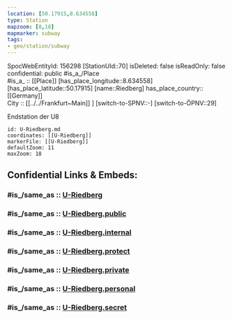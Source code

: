 ```yaml
---
location: [50.17915,8.634558] 
type: Station 
mapzoom: [8,18] 
mapmarker: subway 
tags:
- geo/station/subway
---
```

SpocWebEntityId: 156298
[StationUId::70] 
isDeleted: false
isReadOnly: false
confidential: public
#is_a_/Place  
#is_a_ :: [[Place]] 
[has_place_longitude::8.634558] 
[has_place_latitude::50.17915] 
[name::Riedberg] 
has_place_country:: [[Germany]]  
City :: [[../../Frankfurt~Main]] ] 
[switch-to-SPNV::-] 
[switch-to-ÖPNV::29] 

Endstation der U8

```leaflet
id: U-Riedberg.md
coordinates: [[U-Riedberg]] 
markerFile: [[U-Riedberg]] 
defaultZoom: 11 
maxZoom: 18
```


## Confidential Links & Embeds: 

### #is_/same_as :: [U-Riedberg](/_Standards/Earth/Continent/Europe/Europe~Central/Germany/Germany~West/Hessen/counties~Hessen/Frankfurt~Main/Stations-FFM~U/U-Riedberg.md) 

### #is_/same_as :: [U-Riedberg.public](/_public/Earth/Continent/Europe/Europe~Central/Germany/Germany~West/Hessen/counties~Hessen/Frankfurt~Main/Stations-FFM~U/U-Riedberg.public.md) 

### #is_/same_as :: [U-Riedberg.internal](/_internal/Earth/Continent/Europe/Europe~Central/Germany/Germany~West/Hessen/counties~Hessen/Frankfurt~Main/Stations-FFM~U/U-Riedberg.internal.md) 

### #is_/same_as :: [U-Riedberg.protect](/_protect/Earth/Continent/Europe/Europe~Central/Germany/Germany~West/Hessen/counties~Hessen/Frankfurt~Main/Stations-FFM~U/U-Riedberg.protect.md) 

### #is_/same_as :: [U-Riedberg.private](/_private/Earth/Continent/Europe/Europe~Central/Germany/Germany~West/Hessen/counties~Hessen/Frankfurt~Main/Stations-FFM~U/U-Riedberg.private.md) 

### #is_/same_as :: [U-Riedberg.personal](/_personal/Earth/Continent/Europe/Europe~Central/Germany/Germany~West/Hessen/counties~Hessen/Frankfurt~Main/Stations-FFM~U/U-Riedberg.personal.md) 

### #is_/same_as :: [U-Riedberg.secret](/_secret/Earth/Continent/Europe/Europe~Central/Germany/Germany~West/Hessen/counties~Hessen/Frankfurt~Main/Stations-FFM~U/U-Riedberg.secret.md)

